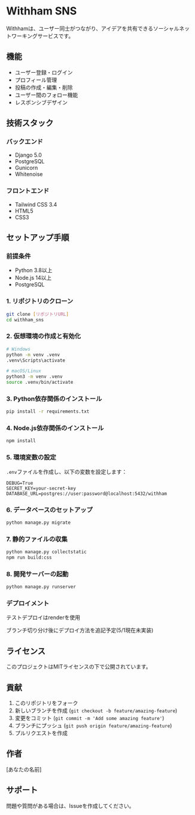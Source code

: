 # Withham SNS

Withhamは、ユーザー同士がつながり、アイデアを共有できるソーシャルネットワーキングサービスです。

## 機能

- ユーザー登録・ログイン
- プロフィール管理
- 投稿の作成・編集・削除
- ユーザー間のフォロー機能
- レスポンシブデザイン

## 技術スタック

### バックエンド
- Django 5.0
- PostgreSQL
- Gunicorn
- Whitenoise

### フロントエンド
- Tailwind CSS 3.4
- HTML5
- CSS3

## セットアップ手順

### 前提条件
- Python 3.8以上
- Node.js 14以上
- PostgreSQL

### 1. リポジトリのクローン
```bash
git clone [リポジトリURL]
cd withham_sns
```

### 2. 仮想環境の作成と有効化
```bash
# Windows
python -m venv .venv
.venv\Scripts\activate

# macOS/Linux
python3 -m venv .venv
source .venv/bin/activate
```

### 3. Python依存関係のインストール
```bash
pip install -r requirements.txt
```

### 4. Node.js依存関係のインストール
```bash
npm install
```

### 5. 環境変数の設定
`.env`ファイルを作成し、以下の変数を設定します：
```
DEBUG=True
SECRET_KEY=your-secret-key
DATABASE_URL=postgres://user:password@localhost:5432/withham
```

### 6. データベースのセットアップ
```bash
python manage.py migrate
```

### 7. 静的ファイルの収集
```bash
python manage.py collectstatic
npm run build:css
```

### 8. 開発サーバーの起動
```bash
python manage.py runserver
```
### デプロイメント
 テストデプロイはrenderを使用

 ブランチ切り分け後にデプロイ方法を追記予定(5/1現在未実装)

<!-- 


 Herokuへのデプロイ\
 1. Heroku CLIをインストール\
 2. Herokuにログイン\
 3. アプリケーションを作成\
 4. 環境変数を設定\
 5. デプロイ\

```bash\
heroku create\
git push heroku main\
heroku run python manage.py migrate\
```\
-->

## ライセンス
このプロジェクトはMITライセンスの下で公開されています。

## 貢献
1. このリポジトリをフォーク
2. 新しいブランチを作成 (`git checkout -b feature/amazing-feature`)
3. 変更をコミット (`git commit -m 'Add some amazing feature'`)
4. ブランチにプッシュ (`git push origin feature/amazing-feature`)
5. プルリクエストを作成

## 作者
[あなたの名前]

## サポート
問題や質問がある場合は、Issueを作成してください。 
